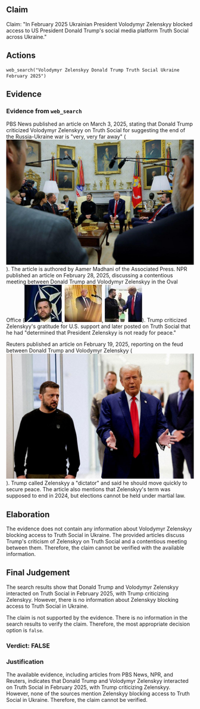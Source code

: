 ## Claim
Claim: "In February 2025 Ukrainian President Volodymyr Zelenskyy blocked access to US President Donald Trump's social media platform Truth Social across Ukraine."

## Actions
```
web_search("Volodymyr Zelenskyy Donald Trump Truth Social Ukraine February 2025")
```

## Evidence
### Evidence from `web_search`
PBS News published an article on March 3, 2025, stating that Donald Trump criticized Volodymyr Zelenskyy on Truth Social for suggesting the end of the Russia-Ukraine war is "very, very far away" (![image 1567](media/2025-08-07_18-50-1754592628-069882.jpg)). The article is authored by Aamer Madhani of the Associated Press. NPR published an article on February 28, 2025, discussing a contentious meeting between Donald Trump and Volodymyr Zelenskyy in the Oval Office (![image 1572](media/2025-08-07_18-50-1754592644-705128.jpg), ![image 1569](media/2025-08-07_18-50-1754592639-153450.jpg), ![image 1570](media/2025-08-07_18-50-1754592640-602508.jpg)). Trump criticized Zelenskyy's gratitude for U.S. support and later posted on Truth Social that he had "determined that President Zelenskyy is not ready for peace."

Reuters published an article on February 19, 2025, reporting on the feud between Donald Trump and Volodymyr Zelenskyy (![image 1573](media/2025-08-07_18-50-1754592657-229427.jpg)). Trump called Zelenskyy a "dictator" and said he should move quickly to secure peace. The article also mentions that Zelenskyy's term was supposed to end in 2024, but elections cannot be held under martial law.


## Elaboration
The evidence does not contain any information about Volodymyr Zelenskyy blocking access to Truth Social in Ukraine. The provided articles discuss Trump's criticism of Zelenskyy on Truth Social and a contentious meeting between them. Therefore, the claim cannot be verified with the available information.


## Final Judgement
The search results show that Donald Trump and Volodymyr Zelenskyy interacted on Truth Social in February 2025, with Trump criticizing Zelenskyy. However, there is no information about Zelenskyy blocking access to Truth Social in Ukraine.

The claim is not supported by the evidence. There is no information in the search results to verify the claim. Therefore, the most appropriate decision option is `false`.


### Verdict: FALSE

### Justification
The available evidence, including articles from PBS News, NPR, and Reuters, indicates that Donald Trump and Volodymyr Zelenskyy interacted on Truth Social in February 2025, with Trump criticizing Zelenskyy. However, none of the sources mention Zelenskyy blocking access to Truth Social in Ukraine. Therefore, the claim cannot be verified.
